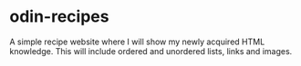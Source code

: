# odin-recipes
A simple recipe website where I will show my newly acquired HTML knowledge. This will include ordered and unordered lists, links and images.